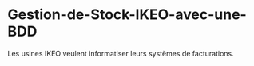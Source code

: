 # Gestion-de-Stock-IKEO-avec-une-BDD
Les usines IKEO veulent informatiser leurs systèmes de facturations.
